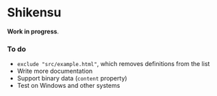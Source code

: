 # Shikensu

__Work in progress__.



### To do

- `exclude "src/example.html"`, which removes definitions from the list
- Write more documentation
- Support binary data (`content` property)
- Test on Windows and other systems
